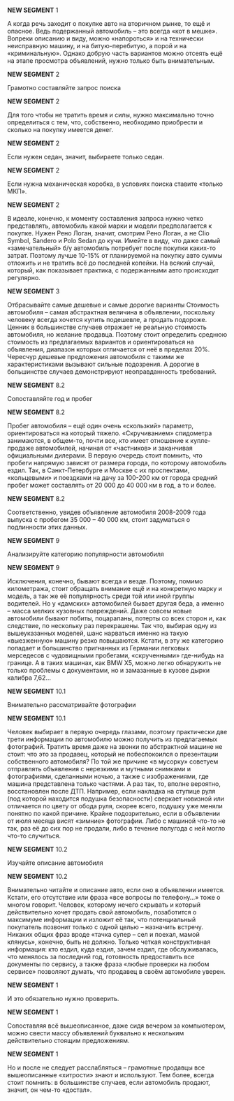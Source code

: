 **NEW SEGMENT** 1

 А когда речь заходит о покупке авто на вторичном рынке, то ещё и опасное. Ведь подержанный автомобиль – это всегда «кот в мешке». Вопреки описанию и виду, можно «напороться» и на технически неисправную машину, и на битую-перебитую, а порой и на «криминальную». Однако добрую часть вариантов можно отсеять ещё на этапе просмотра объявлений, нужно только быть внимательным.

**NEW SEGMENT** 2

 Грамотно составляйте запрос поиска


**NEW SEGMENT** 2

Для того чтобы не тратить время и силы, нужно максимально точно определиться с тем, что, собственно, необходимо приобрести и сколько на покупку имеется денег.

**NEW SEGMENT** 2

 Если нужен седан, значит, выбираете только седан.

**NEW SEGMENT** 2

 Если нужна механическая коробка, в условиях поиска ставите «только МКП».

**NEW SEGMENT** 2

 В идеале, конечно, к моменту составления запроса нужно четко представлять, автомобиль какой марки и модели предполагается к покупке. Нужен Рено Логан, значит, смотрим Рено Логан, а не Clio Symbol, Sandero и Polo Sedan до кучи. Имейте в виду, что даже самый «замечательный» б/у автомобиль потребует после покупки каких-то затрат. Поэтому лучше 10-15% от планируемой на покупку авто суммы отложить и не тратить всё до последней копейки. На всякий случай, который, как показывает практика, с подержанными авто происходит регулярно.

**NEW SEGMENT** 3

 Отбрасывайте самые дешевые и самые дорогие варианты
Стоимость автомобиля – самая абстрактная величина в объявлении, поскольку человеку всегда хочется купить подешевле, а продать подороже. Ценник в большинстве случаев отражает не реальную стоимость автомобиля, но желание продавца. Поэтому стоит определить среднюю стоимость из предлагаемых вариантов и ориентироваться на объявления, диапазон которых отличается от неё в пределах 20%. Чересчур дешевые предложения автомобиля с такими же характеристиками вызывают сильные подозрения. А дорогие в большинстве случаев демонстрируют неоправданность требований.

**NEW SEGMENT** 8.2

 Сопоставляйте год и пробег


**NEW SEGMENT** 8.2

Пробег автомобиля – ещё один очень «скользкий» параметр, ориентироваться на который тяжело. «Скручиванием» спидометра занимаются, в общем-то, почти все, кто имеет отношение к купле-продаже автомобилей, начиная от «частников» и заканчивая официальными дилерами. В первую очередь стоит помнить, что пробеги напрямую зависят от размера города, по которому автомобиль ездил. Так, в Санкт-Петербурге и Москве с их проспектами, «кольцевыми» и поездками на дачу за 100-200 км от города средний пробег может составлять от 20 000 до 40 000 км в год, а то и более.

**NEW SEGMENT** 8.2

 Соответственно, увидев объявление автомобиля 2008-2009 года выпуска с пробегом 35 000 – 40 000 км, стоит задуматься о подлинности этих данных.

**NEW SEGMENT** 9

 Анализируйте категорию популярности автомобиля


**NEW SEGMENT** 9

Исключения, конечно, бывают всегда и везде. Поэтому, помимо километража, стоит обращать внимание ещё и на конкретную марку и модель, а так же её популярность среди той или иной группы водителей. Но у «дамских» автомобилей бывает другая беда, а именно – масса мелких кузовных повреждений. Даже совсем новые автомобили бывают побиты, поцарапаны, потерты со всех сторон и, как следствие, по нескольку раз перекрашены. Так что, выбирая одну из вышеуказанных моделей, шанс нарваться именно на такую «выезженную» машину резко повышаются. Кстати, в эту же категорию попадает и большинство пригнанных из Германии легковых мерседесов с чудовищными пробегами, «скрученными» где-нибудь на границе. А в таких машинах, как BMW X5, можно легко обнаружить не только проблемы с документами, но и замазанные в кузове дырки калибра 7,62…


**NEW SEGMENT** 10.1

 Внимательно рассматривайте фотографии


**NEW SEGMENT** 10.1

Человек выбирает в первую очередь глазами, поэтому практически две трети информации по автомобилю можно получить из предлагаемых фотографий. Тратить время даже на звонки по абстрактной машине не стоит: что это за продавец, который не побеспокоился о презентации собственного автомобиля? По той же причине «в мусорку» советуем отправлять объявления с нерезкими и мутными снимками и фотографиями, сделанными ночью, а также с изображениями, где машина представлена только частями. А раз так, то, вполне вероятно, восстановлен после ДТП. Например, если накладка на ступице руля (под которой находится подушка безопасности) сверкает новизной или отличается по цвету от обода руля, скорее всего, подушку уже меняли понятно по какой причине. Крайне подозрительно, если в объявлении от июля месяца висят «зимние» фотографии. Либо с машиной что-то не так, раз её до сих пор не продали, либо в течение полугода с ней могло что-то случиться.

**NEW SEGMENT** 10.2

 Изучайте описание автомобиля


**NEW SEGMENT** 10.2

Внимательно читайте и описание авто, если оно в объявлении имеется. Кстати, его отсутствие или фраза «все вопросы по телефону…» тоже о многом говорит. Человек, которому нечего скрывать и который действительно хочет продать свой автомобиль, позаботится о максимуме информации и изложит её так, что потенциальный покупатель позвонит только с одной целью – назначить встречу. Никаких общих фраз вроде «тачка супер – сел и поехал, мамой клянусь», конечно, быть не должно. Только четкая конструктивная информация: кто ездил, куда ездил, зачем ездил, где обслуживалась, что менялось за последний год, готовность предоставить все документы по сервису, а также фраза «любые проверки на любом сервисе» позволяют думать, что продавец в своём автомобиле уверен.

**NEW SEGMENT** 1

 И это обязательно нужно проверить.

**NEW SEGMENT** 1

 Сопоставляя всё вышеописанное, даже сидя вечером за компьютером, можно свести массу объявлений буквально к нескольким действительно стоящим предложениям.

**NEW SEGMENT** 1

 Но и после не следует расслабляться – грамотные продавцы все вышеописанные «хитрости» знают и используют. Тем более, всегда стоит помнить: в большинстве случаев, если автомобиль продают, значит, он чем-то «достал».

